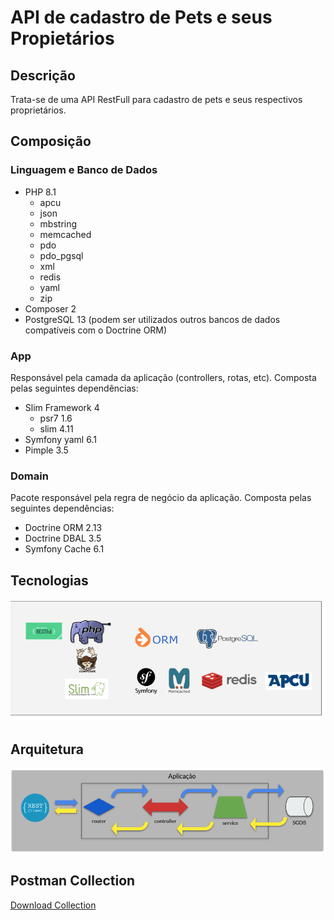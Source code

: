 # API de cadastro de Pets e seus Propietários

## Descrição

Trata-se de uma API RestFull para cadastro de pets e seus respectivos proprietários.

## Composição

### Linguagem e Banco de Dados

- PHP 8.1
  - apcu
  - json
  - mbstring
  - memcached
  - pdo
  - pdo_pgsql
  - xml
  - redis
  - yaml
  - zip
- Composer 2
- PostgreSQL 13 (podem ser utilizados outros bancos de dados compatíveis com o Doctrine ORM)

### App

Responsável pela camada da aplicação (controllers, rotas, etc). Composta pelas seguintes dependências:

- Slim Framework 4
    - psr7 1.6
    - slim 4.11
- Symfony yaml 6.1
- Pimple 3.5

### Domain

Pacote responsável pela regra de negócio da aplicação. Composta pelas seguintes dependências:

- Doctrine ORM 2.13
- Doctrine DBAL 3.5
- Symfony Cache 6.1

## Tecnologias

![Tecnologias](./assets/tecnologias.png)

## Arquitetura

![Arquitetura](./assets/arquitetura.png)

## Postman Collection

[Download Collection](./assets/Treinamento%20docker.postman_collection.json)